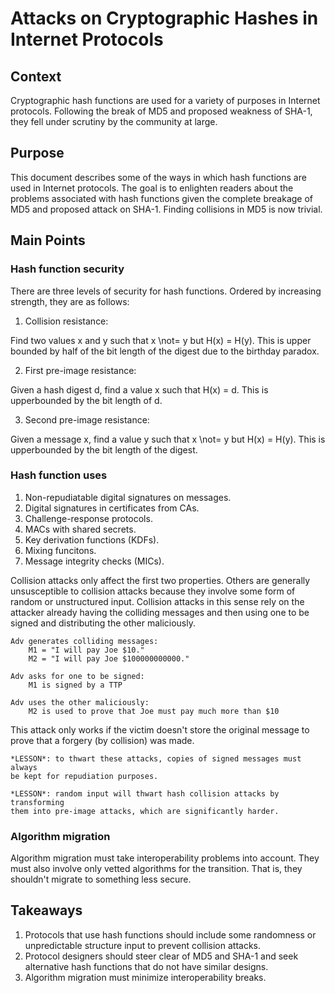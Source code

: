 # Attacks on Cryptographic Hashes in Internet Protocols

## Context

Cryptographic hash functions are used for a variety of purposes in
Internet protocols. Following the break of MD5 and proposed weakness of SHA-1, 
they fell under scrutiny by the community at large. 

## Purpose

This document describes some of the ways in which hash functions are used
in Internet protocols. The goal is to enlighten readers about the problems 
associated with hash functions given the complete breakage of MD5 and proposed
attack on SHA-1. Finding collisions in MD5 is now trivial.

## Main Points

### Hash function security

There are three levels of security for hash functions. Ordered by increasing
strength, they are as follows:

1. Collision resistance: 

Find two values x and y such that x \not= y but H(x) = H(y). This is upper bounded
by half of the bit length of the digest due to the birthday paradox. 

2. First pre-image resistance:

Given a hash digest d, find a value x such that H(x) = d. This is upperbounded
by the bit length of d.

3. Second pre-image resistance:

Given a message x, find a value y such that x \not= y but H(x) = H(y). This is
upperbounded by the bit length of the digest. 

### Hash function uses

1. Non-repudiatable digital signatures on messages.
2. Digital signatures in certificates from CAs.
3. Challenge-response protocols.
4. MACs with shared secrets.
5. Key derivation functions (KDFs).
6. Mixing funcitons.
7. Message integrity checks (MICs).

Collision attacks only affect the first two properties. Others are generally 
unsusceptible to collision attacks because they involve some form of random
or unstructured input. Collision attacks in this sense rely on the attacker
already having the colliding messages and then using one to be signed and
distributing the other maliciously. 

~~~
Adv generates colliding messages:
    M1 = "I will pay Joe $10."
    M2 = "I will pay Joe $100000000000."

Adv asks for one to be signed:
    M1 is signed by a TTP

Adv uses the other maliciously:
    M2 is used to prove that Joe must pay much more than $10
~~~

This attack only works if the victim doesn't store the original message to 
prove that a forgery (by collision) was made. 

~~~
*LESSON*: to thwart these attacks, copies of signed messages must always 
be kept for repudiation purposes.
~~~

~~~
*LESSON*: random input will thwart hash collision attacks by transforming
them into pre-image attacks, which are significantly harder.
~~~

### Algorithm migration

Algorithm migration must take interoperability problems into account. They must
also involve only vetted algorithms for the transition. That is, they shouldn't 
migrate to something less secure.

## Takeaways

1. Protocols that use hash functions should include some randomness or unpredictable
structure input to prevent collision attacks. 
2. Protocol designers should steer clear of MD5 and SHA-1 and seek alternative hash
functions that do not have similar designs.
3. Algorithm migration must minimize interoperability breaks.

